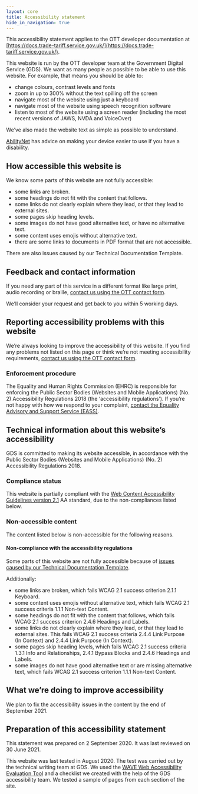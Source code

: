 ```yaml
---
layout: core
title: Accessibility statement
hide_in_navigation: true
---
```


This accessibility statement applies to the OTT developer documentation at [https://docs.trade-tariff.service.gov.uk/](https://docs.trade-tariff.service.gov.uk/).

This website is run by the OTT developer team at the Government Digital Service (GDS). We want as many people as possible to be able to use this website. For example, that means you should be able to:

- change colours, contrast levels and fonts
- zoom in up to 300% without the text spilling off the screen
- navigate most of the website using just a keyboard
- navigate most of the website using speech recognition software
- listen to most of the website using a screen reader (including the most recent versions of JAWS, NVDA and VoiceOver)

We’ve also made the website text as simple as possible to understand.

[AbilityNet](https://mcmw.abilitynet.org.uk/) has advice on making your device easier to use if you have a disability.

## How accessible this website is

We know some parts of this website are not fully accessible:

- some links are broken.
- some headings do not fit with the content that follows.
- some links do not clearly explain where they lead, or that they lead to external sites.
- some pages skip heading levels.
- some images do not have good alternative text, or have no alternative text.
- some content uses emojis without alternative text.
- there are some links to documents in PDF format that are not accessible.

There are also issues caused by our Technical Documentation Template.

## Feedback and contact information

If you need any part of this service in a different format like large print, audio recording or braille, [contact us using the OTT contact form](https://www.gov.uk/contact/govuk).

We’ll consider your request and get back to you within 5 working days.

## Reporting accessibility problems with this website

We’re always looking to improve the accessibility of this website. If you find any problems not listed on this page or think we’re not meeting accessibility requirements, [contact us using the OTT contact form](https://www.gov.uk/contact/govuk).

### Enforcement procedure

The Equality and Human Rights Commission (EHRC) is responsible for enforcing the Public Sector Bodies (Websites and Mobile Applications) (No. 2) Accessibility Regulations 2018 (the ‘accessibility regulations’). If you’re not happy with how we respond to your complaint, [contact the Equality Advisory and Support Service (EASS)](https://www.equalityadvisoryservice.com/).

## Technical information about this website’s accessibility

GDS is committed to making its website accessible, in accordance with the Public Sector Bodies (Websites and Mobile Applications) (No. 2) Accessibility Regulations 2018.

### Compliance status

This website is partially compliant with the [Web Content Accessibility Guidelines version 2.1](https://www.w3.org/TR/WCAG21/) AA standard, due to the non-compliances listed below.

### Non-accessible content

The content listed below is non-accessible for the following reasons.

#### Non-compliance with the accessibility regulations

Some parts of this website are not fully accessible because of [issues caused by our Technical Documentation Template](https://tdt-documentation.london.cloudapps.digital/accessibility/#using-the-technical-documentation-template-for-your-own-documentation).

Additionally:

- some links are broken, which fails WCAG 2.1 success criterion 2.1.1 Keyboard.
- some content uses emojis without alternative text, which fails WCAG 2.1 success criteria 1.1.1 Non-text Content.
- some headings do not fit with the content that follows, which fails WCAG 2.1 success criterion 2.4.6 Headings and Labels.
- some links do not clearly explain where they lead, or that they lead to external sites. This fails WCAG 2.1 success criteria 2.4.4 Link Purpose (In Context) and 2.4.4 Link Purpose (In Context).
- some pages skip heading levels, which fails WCAG 2.1 success criteria 1.3.1 Info and Relationships, 2.4.1 Bypass Blocks and 2.4.6 Headings and Labels.
- some images do not have good alternative text or are missing alternative text, which fails WCAG 2.1 success criterion 1.1.1 Non-text Content.

## What we’re doing to improve accessibility

We plan to fix the accessibility issues in the content by the end of September 2021.

## Preparation of this accessibility statement

This statement was prepared on 2 September 2020. It was last reviewed on 30 June 2021.

This website was last tested in August 2020. The test was carried out by the technical writing team at GDS. We used the [WAVE Web Accessibility Evaluation Tool](https://wave.webaim.org/) and a checklist we created with the help of the GDS accessibility team. We tested a sample of pages from each section of the site.
